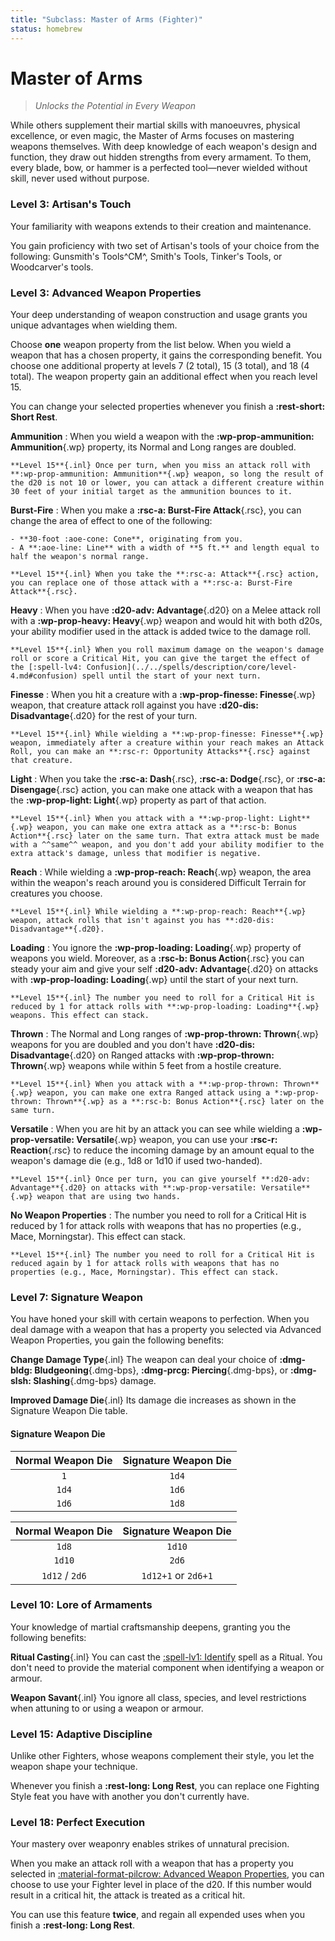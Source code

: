 ```yaml
---
title: "Subclass: Master of Arms (Fighter)"
status: homebrew
---
```


<p style="display:none">
Unlocks the Potential in Every Weapon
</p>

# Master of Arms

> *Unlocks the Potential in Every Weapon*

While others supplement their martial skills with manoeuvres, physical excellence, or even magic, the Master of Arms focuses on mastering weapons themselves. With deep knowledge of each weapon's design and function, they draw out hidden strengths from every armament. To them, every blade, bow, or hammer is a perfected tool—never wielded without skill, never used without purpose.

### Level 3: Artisan's Touch

Your familiarity with weapons extends to their creation and maintenance.

You gain proficiency with two set of Artisan's tools of your choice from the following: Gunsmith's Tools^CM^, Smith's Tools, Tinker's Tools, or Woodcarver's tools.

### Level 3: Advanced Weapon Properties

Your deep understanding of weapon construction and usage grants you unique advantages when wielding them.

Choose **one** weapon property from the list below. When you wield a weapon that has a chosen property, it gains the corresponding benefit. You choose one additional property at levels 7 (2 total), 15 (3 total), and 18 (4 total). The weapon property gain an additional effect when you reach level 15.

You can change your selected properties whenever you finish a **:rest-short: Short Rest**.

**Ammunition**
:   When you wield a weapon with the **:wp-prop-ammunition: Ammunition**{.wp} property, its Normal and Long ranges are doubled.

    **Level 15**{.inl} Once per turn, when you miss an attack roll with **:wp-prop-ammunition: Ammunition**{.wp} weapon, so long the result of the d20 is not 10 or lower, you can attack a different creature within 30 feet of your initial target as the ammunition bounces to it.

**Burst-Fire**
:   When you make a **:rsc-a: Burst-Fire Attack**{.rsc}, you can change the area of effect to one of the following:

    - **30-foot :aoe-cone: Cone**, originating from you.
    - A **:aoe-line: Line** with a width of **5 ft.** and length equal to half the weapon's normal range.

    **Level 15**{.inl} When you take the **:rsc-a: Attack**{.rsc} action, you can replace one of those attack with a **:rsc-a: Burst-Fire Attack**{.rsc}.

**Heavy**
:   When you have **:d20-adv: Advantage**{.d20} on a Melee attack roll with a **:wp-prop-heavy: Heavy**{.wp} weapon and would hit with both d20s, your ability modifier used in the attack is added twice to the damage roll.

    **Level 15**{.inl} When you roll maximum damage on the weapon's damage roll or score a Critical Hit, you can give the target the effect of the [:spell-lv4: Confusion](../../spells/description/core/level-4.md#confusion) spell until the start of your next turn.

**Finesse**
:   When you hit a creature with a **:wp-prop-finesse: Finesse**{.wp} weapon, that creature attack roll against you have **:d20-dis: Disadvantage**{.d20} for the rest of your turn.

    **Level 15**{.inl} While wielding a **:wp-prop-finesse: Finesse**{.wp} weapon, immediately after a creature within your reach makes an Attack Roll, you can make an **:rsc-r: Opportunity Attacks**{.rsc} against that creature.

**Light**
:   When you take the **:rsc-a: Dash**{.rsc}, **:rsc-a: Dodge**{.rsc}, or **:rsc-a: Disengage**{.rsc} action, you can make one attack with a weapon that has the **:wp-prop-light: Light**{.wp} property as part of that action.

    **Level 15**{.inl} When you attack with a **:wp-prop-light: Light**{.wp} weapon, you can make one extra attack as a **:rsc-b: Bonus Action**{.rsc} later on the same turn. That extra attack must be made with a ^^same^^ weapon, and you don't add your ability modifier to the extra attack's damage, unless that modifier is negative.

**Reach**
:   While wielding a **:wp-prop-reach: Reach**{.wp} weapon, the area within the weapon's reach around you is considered Difficult Terrain for creatures you choose.

    **Level 15**{.inl} While wielding a **:wp-prop-reach: Reach**{.wp} weapon, attack rolls that isn't against you has **:d20-dis: Disadvantage**{.d20}.

**Loading**
:   You ignore the **:wp-prop-loading: Loading**{.wp} property of weapons you wield. Moreover, as a **:rsc-b: Bonus Action**{.rsc} you can steady your aim and give your self **:d20-adv: Advantage**{.d20} on attacks with **:wp-prop-loading: Loading**{.wp} until the start of your next turn.

    **Level 15**{.inl} The number you need to roll for a Critical Hit is reduced by 1 for attack rolls with **:wp-prop-loading: Loading**{.wp} weapons. This effect can stack.

**Thrown**
:   The Normal and Long ranges of **:wp-prop-thrown: Thrown**{.wp} weapons for you are doubled and you don't have **:d20-dis: Disadvantage**{.d20} on Ranged attacks with **:wp-prop-thrown: Thrown**{.wp} weapons while within 5 feet from a hostile creature.

    **Level 15**{.inl} When you attack with a **:wp-prop-thrown: Thrown**{.wp} weapon, you can make one extra Ranged attack using a *:wp-prop-thrown: Thrown**{.wp} as a **:rsc-b: Bonus Action**{.rsc} later on the same turn.

**Versatile**
:   When you are hit by an attack you can see while wielding a **:wp-prop-versatile: Versatile**{.wp} weapon, you can use your **:rsc-r: Reaction**{.rsc} to reduce the incoming damage by an amount equal to the weapon's damage die (e.g., 1d8 or 1d10 if used two-handed).

    **Level 15**{.inl} Once per turn, you can give yourself **:d20-adv: Advantage**{.d20} on attacks with **:wp-prop-versatile: Versatile**{.wp} weapon that are using two hands.

**No Weapon Properties**
:   The number you need to roll for a Critical Hit is reduced by 1 for attack rolls with weapons that has no properties (e.g., Mace, Morningstar). This effect can stack.

    **Level 15**{.inl} The number you need to roll for a Critical Hit is reduced again by 1 for attack rolls with weapons that has no properties (e.g., Mace, Morningstar). This effect can stack.

### Level 7: Signature Weapon

You have honed your skill with certain weapons to perfection. When you deal damage with a weapon that has a property you selected via Advanced Weapon Properties, you gain the following benefits:

**Change Damage Type**{.inl} The weapon can deal your choice of **:dmg-bldg: Bludgeoning**{.dmg-bps}, **:dmg-prcg: Piercing**{.dmg-bps}, or **:dmg-slsh: Slashing**{.dmg-bps} damage.

**Improved Damage Die**{.inl} Its damage die increases as shown in the Signature Weapon Die table.

#### Signature Weapon Die

<div class="grid" markdown>

| Normal Weapon Die | Signature Weapon Die |
|:-:|:-:|
| `1` | `1d4` |
| `1d4` | `1d6` |
| `1d6` | `1d8` |

| Normal Weapon Die | Signature Weapon Die |
|:-:|:-:|
| `1d8` | `1d10` |
| `1d10` | `2d6` |
| `1d12` / `2d6` | `1d12+1` or `2d6+1` |

</div>

### Level 10: Lore of Armaments

Your knowledge of martial craftsmanship deepens, granting you the following benefits:

**Ritual Casting**{.inl} You can cast the [:spell-lv1: Identify](../../spells/description/core/level-1.md#identify) spell as a Ritual. You don't need to provide the material component when identifying a weapon or armour.

**Weapon Savant**{.inl} You ignore all class, species, and level restrictions when attuning to or using a weapon or armour.

### Level 15: Adaptive Discipline

Unlike other Fighters, whose weapons complement their style, you let the weapon shape your technique.

Whenever you finish a **:rest-long: Long Rest**, you can replace one Fighting Style feat you have with another you don't currently have.

### Level 18: Perfect Execution

Your mastery over weaponry enables strikes of unnatural precision.

When you make an attack roll with a weapon that has a property you selected in [:material-format-pilcrow: Advanced Weapon Properties](#level-3-advanced-weapon-properties), you can choose to use your Fighter level in place of the d20. If this number would result in a critical hit, the attack is treated as a critical hit.

You can use this feature **twice**, and regain all expended uses when you finish a **:rest-long: Long Rest**.
